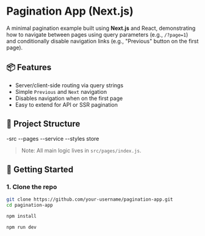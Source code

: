 # Pagination App (Next.js)

A minimal pagination example built using **Next.js** and React, demonstrating how to navigate between pages using query parameters (e.g., `/?page=1`) and conditionally disable navigation links (e.g., "Previous" button on the first page).

## 📦 Features

- Server/client-side routing via query strings
- Simple `Previous` and `Next` navigation
- Disables navigation when on the first page
- Easy to extend for API or SSR pagination

## 📁 Project Structure

-src
--pages
--service
--styles
store

> Note: All main logic lives in `src/pages/index.js`.

## 🚀 Getting Started

### 1. Clone the repo

```bash
git clone https://github.com/your-username/pagination-app.git
cd pagination-app

npm install

npm run dev
```
